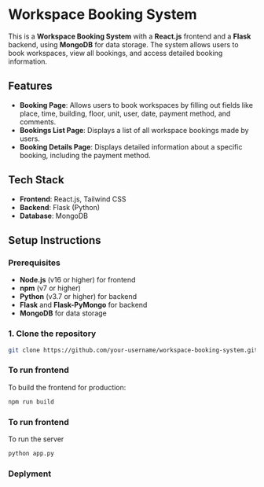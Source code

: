 # Workspace Booking System

This is a **Workspace Booking System** with a **React.js** frontend and a **Flask** backend, using **MongoDB** for data storage. The system allows users to book workspaces, view all bookings, and access detailed booking information.

## Features

- **Booking Page**: Allows users to book workspaces by filling out fields like place, time, building, floor, unit, user, date, payment method, and comments.
- **Bookings List Page**: Displays a list of all workspace bookings made by users.
- **Booking Details Page**: Displays detailed information about a specific booking, including the payment method.

## Tech Stack

- **Frontend**: React.js, Tailwind CSS
- **Backend**: Flask (Python)
- **Database**: MongoDB

## Setup Instructions

### Prerequisites

- **Node.js** (v16 or higher) for frontend
- **npm** (v7 or higher)
- **Python** (v3.7 or higher) for backend
- **Flask** and **Flask-PyMongo** for backend
- **MongoDB** for data storage

### 1. Clone the repository

```bash
git clone https://github.com/your-username/workspace-booking-system.git
```

### To run frontend
To build the frontend for production:
```bash
npm run build
```

### To run frontend
To run the server
```bash
python app.py
```

### Deplyment